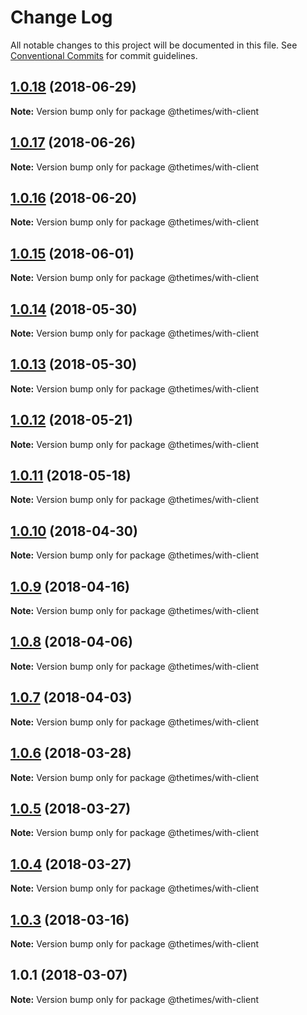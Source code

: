 # Change Log

All notable changes to this project will be documented in this file.
See [Conventional Commits](https://conventionalcommits.org) for commit guidelines.

<a name="1.0.18"></a>
## [1.0.18](https://github.com/newsuk/times-xnative/compare/@thetimes/with-client@1.0.17...@thetimes/with-client@1.0.18) (2018-06-29)




**Note:** Version bump only for package @thetimes/with-client

<a name="1.0.17"></a>
## [1.0.17](https://github.com/newsuk/times-xnative/compare/@thetimes/with-client@1.0.16...@thetimes/with-client@1.0.17) (2018-06-26)




**Note:** Version bump only for package @thetimes/with-client

<a name="1.0.16"></a>
## [1.0.16](https://github.com/newsuk/times-xnative/compare/@thetimes/with-client@1.0.15...@thetimes/with-client@1.0.16) (2018-06-20)




**Note:** Version bump only for package @thetimes/with-client

<a name="1.0.15"></a>
## [1.0.15](https://github.com/newsuk/times-xnative/compare/@thetimes/with-client@1.0.14...@thetimes/with-client@1.0.15) (2018-06-01)




**Note:** Version bump only for package @thetimes/with-client

<a name="1.0.14"></a>
## [1.0.14](https://github.com/newsuk/times-xnative/compare/@thetimes/with-client@1.0.13...@thetimes/with-client@1.0.14) (2018-05-30)




**Note:** Version bump only for package @thetimes/with-client

<a name="1.0.13"></a>
## [1.0.13](https://github.com/newsuk/times-xnative/compare/@thetimes/with-client@1.0.12...@thetimes/with-client@1.0.13) (2018-05-30)




**Note:** Version bump only for package @thetimes/with-client

<a name="1.0.12"></a>
## [1.0.12](https://github.com/newsuk/times-xnative/compare/@thetimes/with-client@1.0.11...@thetimes/with-client@1.0.12) (2018-05-21)




**Note:** Version bump only for package @thetimes/with-client

<a name="1.0.11"></a>
## [1.0.11](https://github.com/newsuk/times-xnative/compare/@thetimes/with-client@1.0.10...@thetimes/with-client@1.0.11) (2018-05-18)




**Note:** Version bump only for package @thetimes/with-client

<a name="1.0.10"></a>
## [1.0.10](https://github.com/newsuk/times-xnative/compare/@thetimes/with-client@1.0.9...@thetimes/with-client@1.0.10) (2018-04-30)




**Note:** Version bump only for package @thetimes/with-client

<a name="1.0.9"></a>
## [1.0.9](https://github.com/newsuk/times-xnative/compare/@thetimes/with-client@1.0.8...@thetimes/with-client@1.0.9) (2018-04-16)




**Note:** Version bump only for package @thetimes/with-client

<a name="1.0.8"></a>
## [1.0.8](https://github.com/newsuk/times-xnative/compare/@thetimes/with-client@1.0.7...@thetimes/with-client@1.0.8) (2018-04-06)




**Note:** Version bump only for package @thetimes/with-client

<a name="1.0.7"></a>
## [1.0.7](https://github.com/newsuk/times-xnative/compare/@thetimes/with-client@1.0.6...@thetimes/with-client@1.0.7) (2018-04-03)




**Note:** Version bump only for package @thetimes/with-client

<a name="1.0.6"></a>
## [1.0.6](https://github.com/newsuk/times-xnative/compare/@thetimes/with-client@1.0.5...@thetimes/with-client@1.0.6) (2018-03-28)




**Note:** Version bump only for package @thetimes/with-client

<a name="1.0.5"></a>
## [1.0.5](https://github.com/newsuk/times-xnative/compare/@thetimes/with-client@1.0.4...@thetimes/with-client@1.0.5) (2018-03-27)




**Note:** Version bump only for package @thetimes/with-client

<a name="1.0.4"></a>
## [1.0.4](https://github.com/newsuk/times-xnative/compare/@thetimes/with-client@1.0.3...@thetimes/with-client@1.0.4) (2018-03-27)




**Note:** Version bump only for package @thetimes/with-client

<a name="1.0.3"></a>
## [1.0.3](https://github.com/newsuk/times-xnative/compare/@thetimes/with-client@1.0.1...@thetimes/with-client@1.0.3) (2018-03-16)




**Note:** Version bump only for package @thetimes/with-client

<a name="1.0.1"></a>
## 1.0.1 (2018-03-07)




**Note:** Version bump only for package @thetimes/with-client
